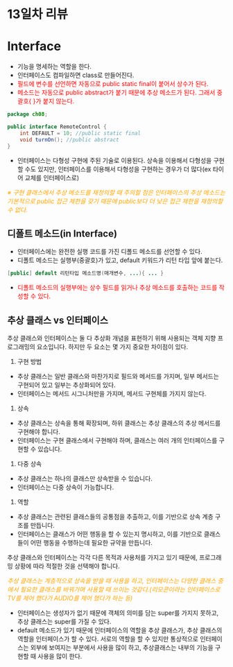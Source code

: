 # 13일차 리뷰

# Interface

- 기능을 명세하는 역할을 한다.
- 인터페이스도 컴파일하면 class로 만들어진다.
- <span style="color:red">필드에 변수를 선언하면 자동으로 public static final이 붙어서 상수가 된다.</span>
- <span style="color:red">메소드는 자동으로 public abstract가 붙기 때문에 추상 메소드가 된다. 그래서 중괄호{ }가 붙지 않는다.</span>

```java
package ch08;

public interface RemoteControl {
	int DEFAULT = 10; //public static final
	void turnOn(); //public abstract
}
```

- 인터페이스는 다형성 구현에 주된 기술로 이용된다. 상속을 이용해서 다형성을 구현할 수도 있지만, 인터페이스를 이용해서 다형성을 구현하는 경우가 더 많다(ex 타이어 교체를 인터페이스로)

*<span style="color:orange">※ 구현 클래스에서 추상 메소드를 재정의할 때 주의할 점은 인터페이스의 추상 메소드는 기본적으로 public 접근 제한을 갖기 때문에 public보다 더 낮은 접근 제한을 재정의할 수 없다.</span>*

## 디폴트 메소드(in Interface)

- 인터페이스에는 완전한 실행 코드를 가진 디폴드 메소드를 선언할 수 있다.
- 디폴트 메소드는 실행부(중괄호)가 있고, default 키워드가 리턴 타입 앞에 붙는다.

```java
[public] default 리턴타입 메소드명(매개변수, ...){ ... }
```

- <span style="color:red">디폴트 메소드의 실행부에는 상수 필드를 읽거나 추상 메소드를 호출하는 코드를 작성할 수 있다.</span>

## 추상 클래스 vs 인터페이스

추상 클래스와 인터페이스는 둘 다 추상화 개념을 표현하기 위해 사용되는 객체 지향 프로그래밍의 요소입니다. 하지만 두 요소는 몇 가지 중요한 차이점이 있다.

1. 구현 방법

- 추상 클래스는 일반 클래스와 마찬가지로 필드와 메서드를 가지며, 일부 메서드는 구현되어 있고 일부는 추상화되어 있다.
- 인터페이스는 메서드 시그니처만을 가지며, 메서드 구현체를 가지지 않는다.

1. 상속

- 추상 클래스는 상속을 통해 확장되며, 하위 클래스는 추상 클래스의 추상 메서드를 구현해야 합니다.
- 인터페이스는 구현 클래스에서 구현해야 하며, 클래스는 여러 개의 인터페이스를 구현할 수 있습니다.

1. 다중 상속

- 추상 클래스는 하나의 클래스만 상속받을 수 있습니다.
- 인터페이스는 다중 상속이 가능합니다.

1. 역할

- 추상 클래스는 관련된 클래스들의 공통점을 추출하고, 이를 기반으로 상속 계층 구조를 만듭니다.
- 인터페이스는 클래스가 어떤 행동을 할 수 있는지 명시하고, 이를 기반으로 클래스들이 어떤 행동을 수행하는데 필요한 규약을 만듭니다.

추상 클래스와 인터페이스는 각각 다른 목적과 사용처를 가지고 있기 때문에, 프로그래밍 상황에 따라 적절한 것을 선택해야 합니다.

*<span style="color:orange">추상 클래스는 계층적으로 상속을 받을 때 사용을 하고, 인터페이스는 다양한 클래스 중에서 필요한 클래스를 바꿔가며 사용할 때 쓰이는 것같다.(리모콘이라는 인터페이스로 TV를 제어 했다가 AUDIO를 제어 했다가 하는 등)</span>*

- 인터페이스는 생성자가 없기 때문에 객체의 의미를 담는 super를 가지지 못하고, 추상 클래스는 super를 가질 수 있다.
- default 메소드가 있기 때문에 인터페이스의 역할을 추상 클래스가, 추상 클래스의 역할을 인터페이스가 할 수 있다. 서로의 역할을 할 수 있지만 통상적으로 인터페이스는 외부에 보여지는 부분에서 사용을 많이 하고, 추상클래스는 내부의 기능을 구현할 때 사용을 많이 한다.